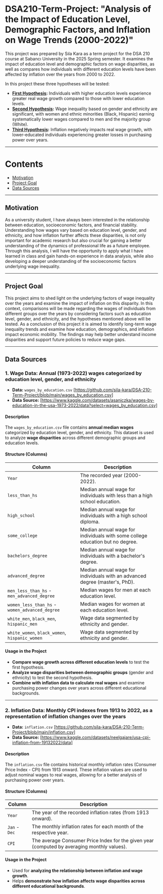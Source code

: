 # DSA210-Term-Project: "Analysis of the Impact of Education Level, Demographic Factors, and Inflation on Wage Trends (2000-2022)"
This project was prepared by Sıla Kara as a term project for the DSA 210 course at Sabancı University in the 2025 Spring semester. It examines the impact of education level and demographic factors on wage disparities, as well as compares how individuals with different education levels have been affected by inflation over the years from 2000 to 2022.

In this project these three hypotheses will be tested:
- **[First Hypothesis](#1-impact-of-education-level-on-wage-trends):** Individuals with higher education levels experience greater real wage growth compared to those with lower education levels.
- **[Second Hypothesis](#2-impact-of-demographic-factors-on-wages):** Wage inequality based on gender and ethnicity are significant, with women and ethnic minorities (Black, Hispanic) earning systematically lower wages compared to men and the majority group (White).
- **[Third Hypothesis](#3-impact-of-inflation-on-wage-growth-across-education-and-demographic-groups):** Inflation negatively impacts real wage growth, with lower-educated individuals experiencing greater losses in purchasing power over years.

---

# Contents
- [Motivation](#motivation)
- [Project Goal](#project-goal)
- [Data Sources](#data-sources)

---

## **Motivation**
As a university student, I have always been interested in the relationship between education, socioeconomic factors, and financial stability. Understanding how wages vary based on education level, gender, and ethnicity, and how inflation further affects these disparities, is not only important for academic research but also crucial for gaining a better understanding of the dynamics of professional life as a future employee. Through this analysis, I will have the opportunity to apply what I have learned in class and gain hands-on experience in data analysis, while also developing a deeper understanding of the socioeconomic factors underlying wage inequality.

---

## **Project Goal**
This project aims to shed light on the underlying factors of wage inequality over the years and examine the impact of inflation on this disparity. In this context, comparisons will be made regarding the wages of individuals from different groups over the years by considering factors such as education level, gender, and ethnicity, and the hypotheses mentioned above will be tested. As a conclusion of this project it is aimed to identify long-term wage inequality trends and examine how education, demographics, and inflation impact economic mobility. The findings may help better understand income disparities and support future policies to reduce wage gaps.

---

## **Data Sources**
### **1. Wage Data: Annual (1973-2022) wages categorized by education level, gender, and ethnicity**
- **Data:** `wages_by_education.csv` [https://github.com/sila-kara/DSA-210-Term-Project/blob/main/wages_by_education.csv]
- **Data Source:** [https://www.kaggle.com/datasets/asaniczka/wages-by-education-in-the-usa-1973-2022/data?select=wages_by_education.csv]

#### **Description**
The `wages_by_education.csv` file contains **annual median wages** categorized by education level, gender, and ethnicity. This dataset is used to analyze **wage disparities** across different demographic groups and education levels.

#### **Structure (Columns)**
| Column | Description |
|--------|------------ |
| `Year` | The recorded year (2000-2022). |
| `less_than_hs` | Median annual wage for individuals with less than a high school education. |
| `high_school` | Median annual wage for individuals with a high school diploma. |
| `some_college` | Median annual wage for individuals with some college education but no degree. |
| `bachelors_degree` | Median annual wage for individuals with a bachelor's degree. |
| `advanced_degree` | Median annual wage for individuals with an advanced degree (master's, PhD). |
| `men_less_than_hs` - `men_advanced_degree` | Median wages for men at each education level. |
| `women_less_than_hs` - `women_advanced_degree` | Median wages for women at each education level. |
| `white_men`, `black_men`, `hispanic_men` | Wage data segmented by ethnicity and gender. |
| `white_women`, `black_women`, `hispanic_women` | Wage data segmented by ethnicity and gender. |

#### **Usage in the Project**
- **Compare wage growth across different education levels** to test the first hypothesis.
- **Analyze wage disparities between demographic groups** (gender and ethnicity) to test the second hypothesis.
- **Combine with inflation data to calculate real wages** and examine purchasing power changes over years across different educational backgrounds.

---
### **2. Inflation Data: Monthly CPI indexes from 1913 to 2022, as a representation of inflation changes over the years**
- **Data:** `inflation.csv` [https://github.com/sila-kara/DSA-210-Term-Project/blob/main/inflation.csv]
- **Data Source:** [https://www.kaggle.com/datasets/neelgajare/usa-cpi-inflation-from-19132022/data]

#### **Description**
The `inflation.csv` file contains historical monthly inflation rates (Consumer Price Index - CPI) from 1913 onward. These inflation values are used to adjust nominal wages to real wages, allowing for a better analysis of purchasing power over years.

#### **Structure (Columns)**
| Column | Description |
|--------|-------------|
| `Year` | The year of the recorded inflation rates (from 1913 onward). |
| `Jan` - `Dec` | The monthly inflation rates for each month of the respective year. |
| `CPI` | The average Consumer Price Index for the given year (computed by averaging monthly values). |

#### **Usage in the Project**
- Used for **analyzing the relationship between inflation and wage growth**.
- Helps **demonstrate how inflation affects wage disparities across different educational backgrounds**.
